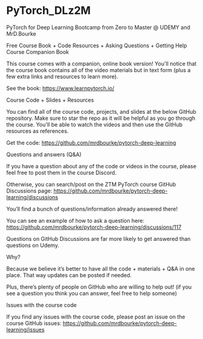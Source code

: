 # PyTorch_DLz2M
 PyTorch for Deep Learning Bootcamp from Zero to Master @ UDEMY and MrD.Bourke

Free Course Book + Code Resources + Asking Questions + Getting Help
Course Companion Book

This course comes with a companion, online book version! You'll notice that the course book contains all of the video materials but in text form (plus a few extra links and resources to learn more).

See the book: https://www.learnpytorch.io/



Course Code + Slides + Resources

You can find all of the course code, projects, and slides at the below GitHub repository. Make sure to star the repo as it will be helpful as you go through the course. You'll be able to watch the videos and then use the GitHub resources as references.

Get the code: https://github.com/mrdbourke/pytorch-deep-learning



Questions and answers (Q&A)

If you have a question about any of the code or videos in the course, please feel free to post them in the course Discord.

Otherwise, you can search/post on the ZTM PyTorch course GitHub Discussions page: https://github.com/mrdbourke/pytorch-deep-learning/discussions

You’ll find a bunch of questions/information already answered there!

You can see an example of how to ask a question here: https://github.com/mrdbourke/pytorch-deep-learning/discussions/117

Questions on GitHub Discussions are far more likely to get answered than questions on Udemy.

Why?

Because we believe it’s better to have all the code + materials + Q&A in one place. That way updates can be posted if needed.

Plus, there’s plenty of people on GitHub who are willing to help out! (if you see a question you think you can answer, feel free to help someone)



Issues with the course code

If you find any issues with the course code, please post an issue on the course GitHub issues: https://github.com/mrdbourke/pytorch-deep-learning/issues

